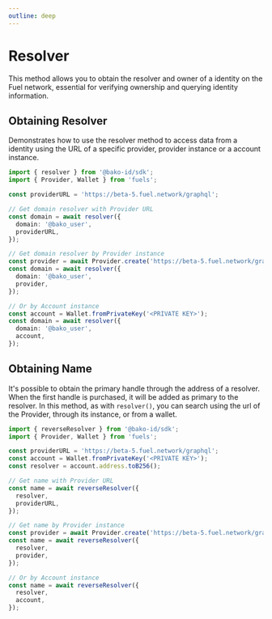 ```yaml
---
outline: deep
---
```


# Resolver
This method allows you to obtain the resolver and owner of a identity on the Fuel network, essential for verifying 
ownership and querying identity information.

## Obtaining Resolver
Demonstrates how to use the resolver method to access data from a identity using the URL of a specific provider, 
provider instance or a account instance.

```ts
import { resolver } from '@bako-id/sdk';
import { Provider, Wallet } from 'fuels';

const providerURL = 'https://beta-5.fuel.network/graphql';

// Get domain resolver with Provider URL
const domain = await resolver({
  domain: '@bako_user',
  providerURL,
});

// Get domain resolver by Provider instance
const provider = await Provider.create('https://beta-5.fuel.network/graphql');
const domain = await resolver({
  domain: '@bako_user',
  provider,
});

// Or by Account instance
const account = Wallet.fromPrivateKey('<PRIVATE KEY>');
const domain = await resolver({
  domain: '@bako_user',
  account,
});
```

## Obtaining Name
It's possible to obtain the primary handle through the address of a resolver. When the first handle is purchased, it will be added
as primary to the resolver. In this method, as with `resolver()`, you can search using the url of the Provider,
through its instance, or from a wallet.

```ts
import { reverseResolver } from '@bako-id/sdk';
import { Provider, Wallet } from 'fuels';

const providerURL = 'https://beta-5.fuel.network/graphql';
const account = Wallet.fromPrivateKey('<PRIVATE KEY>');
const resolver = account.address.toB256();

// Get name with Provider URL
const name = await reverseResolver({
  resolver,
  providerURL,
});

// Get name by Provider instance
const provider = await Provider.create('https://beta-5.fuel.network/graphql');
const name = await reverseResolver({
  resolver,
  provider,
});

// Or by Account instance
const name = await reverseResolver({
  resolver,
  account,
});
```
